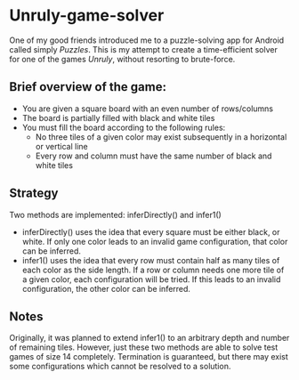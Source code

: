 # Unruly-game-solver

One of my good friends introduced me to a puzzle-solving app for Android called simply _Puzzles_. This is my attempt to create a time-efficient solver for one of the games _Unruly_, without resorting to brute-force.

## Brief overview of the game:
* You are given a square board with an even number of rows/columns
* The board is partially filled with black and white tiles
* You must fill the board according to the following rules:
  * No three tiles of a given color may exist subsequently in a horizontal or vertical line
  * Every row and column must have the same number of black and white tiles

## Strategy
Two methods are implemented: inferDirectly() and infer1()
* inferDirectly() uses the idea that every square must be either black, or white. If only one color leads to an invalid game configuration, that color can be inferred.
* infer1() uses the idea that every row must contain half as many tiles of each color as the side length. If a row or column needs one more tile of a given color, each configuration will be tried. If this leads to an invalid configuration, the other color can be inferred.

## Notes
Originally, it was planned to extend infer1() to an arbitrary depth and number of remaining tiles. However, just these two methods are able to solve test games of size 14 completely. Termination is guaranteed, but there may exist some configurations which cannot be resolved to a solution.

